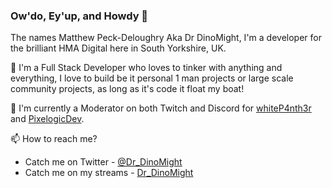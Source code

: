### Ow'do, Ey'up, and Howdy 👋

The names Matthew Peck-Deloughry Aka Dr DinoMight, I'm a developer for the brilliant HMA Digital here in South Yorkshire, UK.

💬 I'm a Full Stack Developer who loves to tinker with anything and everything, I love to build be it personal 1 man projects or large scale community projects, as long as it's code it float my boat!

🔭 I'm currently a Moderator on both Twitch and Discord for <a href="https://www.twitch.tv/whitep4nth3r">whiteP4nth3r</a> and <a href="https://www.twitch.tv/PixelogicDev">PixelogicDev</a>.

📫 How to reach me?
 - Catch me on Twitter - <a href="https://twitter.com/Dr_DinoMight">@Dr_DinoMight</a>
 - Catch me on my streams - <a href="https://www.twitch.tv/dr_DinoMight">Dr_DinoMight</a>
